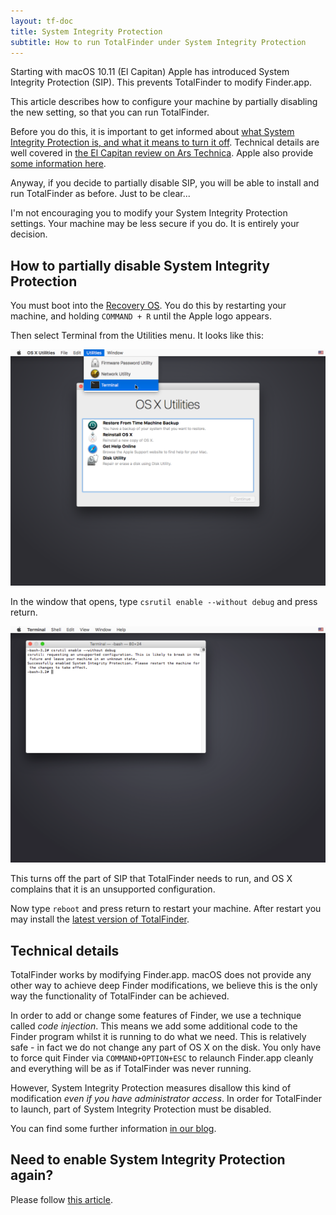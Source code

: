 ```yaml
---
layout: tf-doc
title: System Integrity Protection
subtitle: How to run TotalFinder under System Integrity Protection
---
```


Starting with macOS 10.11 (El Capitan) Apple has introduced System Integrity Protection (SIP). This prevents TotalFinder to modify Finder.app.

This article describes how to configure your machine by partially disabling the new setting, so that you can run TotalFinder.

Before you do this, it is important to get informed about [what System Integrity Protection is, and what it means to turn it off](https://en.wikipedia.org/wiki/System_Integrity_Protection). 
Technical details are well covered in [the El Capitan review on Ars Technica](http://arstechnica.com/apple/2015/09/os-x-10-11-el-capitan-the-ars-technica-review/8). 
Apple also provide [some information here](https://developer.apple.com/library/prerelease/mac/documentation/Security/Conceptual/System_Integrity_Protection_Guide/Introduction/Introduction.html). 

Anyway, if you decide to partially disable SIP, you will be able to install and run TotalFinder as before. Just to be clear...

<div class="license-desk exclamation">
I'm not encouraging you to modify your System Integrity Protection settings. Your machine may be less secure if you do. It is entirely your decision.
</div>

## How to partially disable System Integrity Protection

You must boot into the [Recovery OS](https://support.apple.com/en-us/HT201314). You do this by restarting your machine, and holding `COMMAND + R` until the Apple logo appears.

Then select Terminal from the Utilities menu. It looks like this:

<img src="/shared/img/recovery-utilities-terminal.png">

In the window that opens, type `csrutil enable --without debug` and press return. 

<img src="/shared/img/recovery-terminal-csrutil-enable-without-debug.png">

This turns off the part of SIP that TotalFinder needs to run, and OS X complains that it is an unsupported configuration.

Now type `reboot` and press return to restart your machine. After restart you may install the [latest version of TotalFinder](/beta-changes#latest).

## Technical details

TotalFinder works by modifying Finder.app. macOS does not provide any other way to achieve deep Finder modifications, we believe this is the only way the functionality of TotalFinder can be achieved.

In order to add or change some features of Finder, we use a technique called _code injection_. This means we add some additional code to the Finder program whilst it is running to do what we need. 
This is relatively safe - in fact we do not change any part of OS X on the disk. You only have to force quit Finder via `COMMAND+OPTION+ESC` to relaunch Finder.app cleanly and everything will be as if TotalFinder was never running.

However, System Integrity Protection measures disallow this kind of modification _even if you have administrator access_. In order for TotalFinder to launch, part of System Integrity Protection must be disabled.

You can find some further information [in our blog](https://blog.binaryage.com/el-capitan-update).

## Need to enable System Integrity Protection again?

Please follow [this article](/enable-sip).
